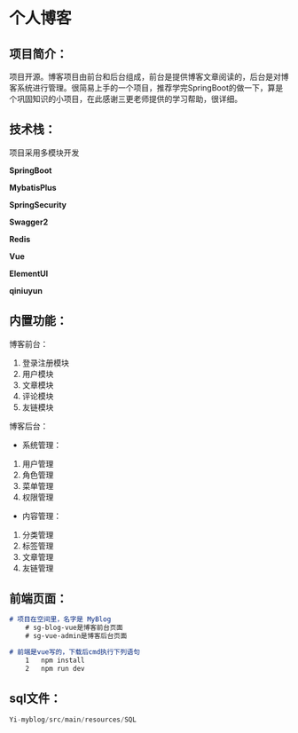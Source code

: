 # 												个人博客

## 项目简介：

​				项目开源。博客项目由前台和后台组成，前台是提供博客文章阅读的，后台是对博客系统进行管理。很简易上手的一个项目，推荐学完SpringBoot的做一下，算是个巩固知识的小项目，在此感谢三更老师提供的学习帮助，很详细。



## 技术栈：

项目采用多模块开发

**SpringBoot**

**MybatisPlus**

**SpringSecurity**

**Swagger2**

**Redis**

**Vue**

**ElementUI**

**qiniuyun**



## 内置功能：

博客前台：

1. 登录注册模块
2. 用户模块
3. 文章模块
4. 评论模块
5. 友链模块

博客后台：

- 系统管理：

1. 用户管理
2. 角色管理
3. 菜单管理
4. 权限管理

- 内容管理：

1. 分类管理
2. 标签管理
3. 文章管理
4. 友链管理



## 前端页面：



~~~markdown
# 项目在空间里，名字是 MyBlog
	# sg-blog-vue是博客前台页面
	# sg-vue-admin是博客后台页面

# 前端是vue写的，下载后cmd执行下列语句
	1	npm install
	2	npm run dev
~~~



## sql文件：

```java
Yi-myblog/src/main/resources/SQL
```

